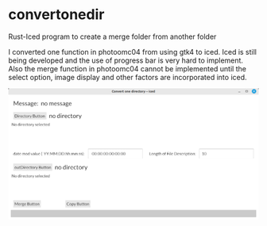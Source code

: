 # convertonedir
Rust-Iced program to create a merge folder from another folder

I converted one function in photoomc04 from using gtk4 to iced. Iced is still being developed and the use of progress bar is very hard to implement. Also the merge function in photoomc04 cannot be implemented until the select option, image display and other factors are incorporated into iced.

<img src="image/convone.png" width="800px" />

